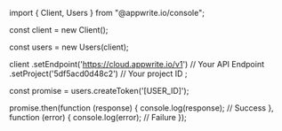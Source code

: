 import { Client, Users } from "@appwrite.io/console";

const client = new Client();

const users = new Users(client);

client
    .setEndpoint('https://cloud.appwrite.io/v1') // Your API Endpoint
    .setProject('5df5acd0d48c2') // Your project ID
;

const promise = users.createToken('[USER_ID]');

promise.then(function (response) {
    console.log(response); // Success
}, function (error) {
    console.log(error); // Failure
});